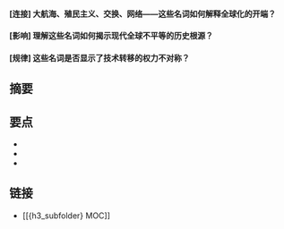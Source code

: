 #### [连接] 大航海、殖民主义、交换、网络——这些名词如何解释全球化的开端？


#### [影响] 理解这些名词如何揭示现代全球不平等的历史根源？


#### [规律] 这些名词是否显示了技术转移的权力不对称？


## 摘要


## 要点

- 
- 
- 

## 链接

- [[{h3_subfolder} MOC]]
